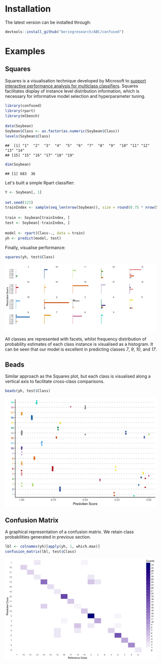 Installation
============

The latest version can be installed through:

``` r
devtools::install_github("beringresearch/ABC/confused")
```

Examples
========

Squares
-------

Squares is a visualisation technique developed by Microsoft to [support interactive performance analysis for multiclass classifiers](https://www.microsoft.com/en-us/research/publication/squares-supporting-interactive-performance-analysis-multiclass-classifiers/). Squares facilitates display of instance level distribution information, which is necessary for informative model selection and hyperparameter tuning.

``` r
library(confused)
library(rpart)
library(mlbench)

data(Soybean)
Soybean$Class <- as.factor(as.numeric(Soybean$Class))
levels(Soybean$Class)
```

    ##  [1] "1"  "2"  "3"  "4"  "5"  "6"  "7"  "8"  "9"  "10" "11" "12" "13" "14"
    ## [15] "15" "16" "17" "18" "19"

``` r
dim(Soybean)
```

    ## [1] 683  36

Let's built a simple Rpart classifier:

``` r
Y <- Soybean[, 1]

set.seed(123)
trainIndex <- sample(seq_len(nrow(Soybean)), size = round(0.75 * nrow(Soybean)), replace = FALSE)

train <- Soybean[trainIndex, ]
test <- Soybean[-trainIndex, ]

model <- rpart(Class~., data = train)
yh <- predict(model, test)
```

Finally, visualise performance:

``` r
squares(yh, test$Class)
```

![](README_files/figure-markdown_github/squares-vis-1.png)

All classes are represented with facets, whilst frequency distribution of probability estimates of each class instance is visualised as a histogram. It can be seen that our model is excellent in predicting classes *7*, *9*, *10*, and *17*.

Beads
-----

Similar approach as the Squares plot, but each class is visualised along a vertical axis to facilitate cross-class comparisons.

``` r
beads(yh, test$Class)
```

![](README_files/figure-markdown_github/unnamed-chunk-4-1.png)

Confusion Matrix
----------------

A graphical representation of a confusion matrix. We retain class probabilities generated in previous section.

``` r
lbl <- colnames(yh)[apply(yh, 1, which.max)]
confusion_matrix(lbl, test$Class)
```

![](README_files/figure-markdown_github/confusion-matrix-1.png)
